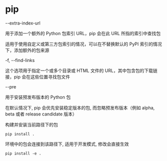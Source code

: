 # pip

--extra-index-url

用于添加一个额外的 Python 包索引 URL，pip 会在此 URL 所指的索引中查找包

适用于使用自定义或第三方包索引的情况，可以在不替换默认的 PyPI 索引的情况下，添加额外的包来源

-f, --find-links

这个选项用于指定一个或多个目录或 HTML 文件的 URL，其中包含包的下载链接，pip 会在这些位置寻找包文件

--pre

用于安装预发布版本的 Python 包

在默认情况下, pip 会优先安装稳定版本的包, 而忽略预发布版本（例如 alpha, beta 或者 release candidate 版本）



构建并安装当前路径下的包

```
pip install .
```

环境中的包会连接到该路径下, 适用于开发模式, 修改会直接生效

```
pip install -e .
```


